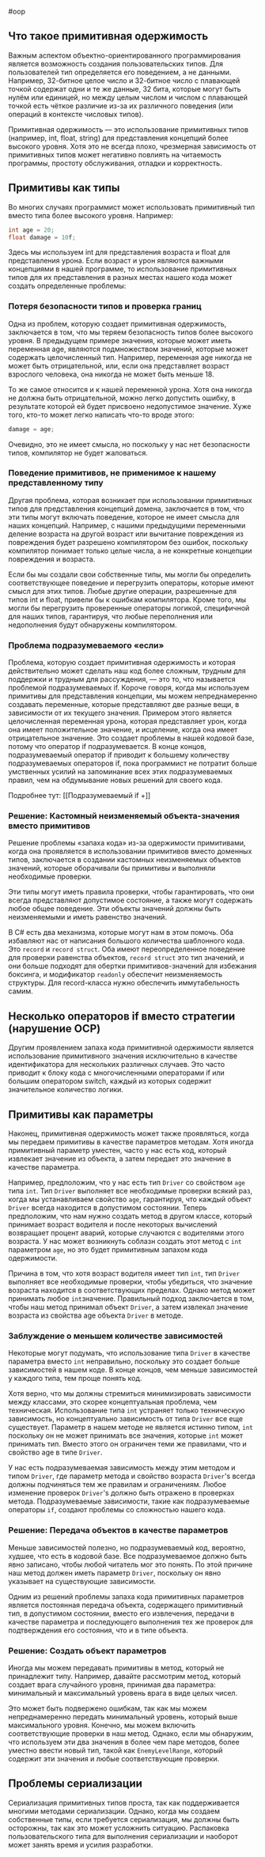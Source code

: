 #oop
## Что такое примитивная одержимость
Важным аспектом объектно-ориентированного программирования является возможность создания пользовательских типов. Для пользователей тип определяется его поведением, а не данными. Например, 32-битное целое число и 32-битное число с плавающей точкой содержат одни и те же данные, 32 бита, которые могут быть нулём или единицей, но между целым числом и числом с плавающей точкой есть чёткое различие из-за их различного поведения (или операций в контексте числовых типов).

Примитивная одержимость — это использование примитивных типов (например, int, float, string) для представления концепций более высокого уровня. Хотя это не всегда плохо, чрезмерная зависимость от примитивных типов может негативно повлиять на читаемость программы, простоту обслуживания, отладки и корректность.

## Примитивы как типы
Во многих случаях программист может использовать примитивный тип вместо типа более высокого уровня. Например:
```cs
int age = 20;
float damage = 10f;
```
Здесь мы используем int для представления возраста и float для представления урона. Если возраст и урон являются важными концепциями в нашей программе, то использование примитивных типов для их представления в разных местах нашего кода может создать определенные проблемы:

### Потеря безопасности типов и проверка границ
Одна из проблем, которую создает примитивная одержимость, заключается в том, что мы теряем безопасность типов более высокого уровня. В предыдущем примере значения, которые может иметь переменная age, являются подмножеством значений, которые может содержать целочисленный тип. Например, переменная age никогда не может быть отрицательной, или, если она представляет возраст взрослого человека, она никогда не может быть меньше 18.

То же самое относится и к нашей переменной урона. Хотя она никогда не должна быть отрицательной, можно легко допустить ошибку, в результате которой ей будет присвоено недопустимое значение. Хуже того, кто-то может легко написать что-то вроде этого:

```cs
damage = age;
```

Очевидно, это не имеет смысла, но поскольку у нас нет безопасности типов, компилятор не будет жаловаться.

### Поведение примитивов, не применимое к нашему представленному типу
Другая проблема, которая возникает при использовании примитивных типов для представления концепций домена, заключается в том, что эти типы могут включать поведение, которое не имеет смысла для наших концепций. Например, с нашими предыдущими переменными деление возраста на другой возраст или вычитание повреждения из повреждения будет разрешено компилятором без ошибок, поскольку компилятор понимает только целые числа, а не конкретные концепции повреждения и возраста.

Если бы мы создали свои собственные типы, мы могли бы определить соответствующее поведение и перегрузить операторы, которые имеют смысл для этих типов. Любые другие операции, разрешенные для типов int и float, привели бы к ошибкам компилятора. Кроме того, мы могли бы перегрузить проверенные операторы логикой, специфичной для наших типов, гарантируя, что любые переполнения или недополнения будут обнаружены компилятором.

### Проблема подразумеваемого «если»
Проблема, которую создает примитивная одержимость и которая действительно может сделать наш код более сложным, трудным для поддержки и трудным для рассуждения, — это то, что называется проблемой подразумеваемых if. Короче говоря, когда мы используем примитивы для представления концепции, мы можем непреднамеренно создавать переменные, которые представляют две разные вещи, в зависимости от их текущего значения. Примером этого является целочисленная переменная урона, которая представляет урон, когда она имеет положительное значение, и исцеление, когда она имеет отрицательное значение. Это создает проблемы в нашей кодовой базе, потому что оператор if подразумевается. В конце концов, подразумеваемый оператор if приводит к большему количеству подразумеваемых операторов if, пока программист не потратит больше умственных усилий на запоминание всех этих подразумеваемых правил, чем на обдумывание новых решений для своего кода.

Подробнее тут: [[Подразумеваемый if +]]

### Решение: Кастомный неизменяемый объекта-значения вместо примитивов
Решение проблемы «запаха кода» из-за одержимости примитивами, когда она проявляется в использовании примитивов вместо доменных типов, заключается в создании кастомных неизменяемых объектов значений, которые оборачивали бы примитивы и выполняли необходимые проверки.

Эти типы могут иметь правила проверки, чтобы гарантировать, что они всегда представляют допустимое состояние, а также могут содержать любое общее поведение. Эти объекты значений должны быть неизменяемыми и иметь равенство значений.

В C# есть два механизма, которые могут нам в этом помочь. Оба избавляют нас от написания большого количества шаблонного кода. Это `record` и `record struct`. Оба имеют переопределенное поведение для проверки равенства объектов, `record struct` это тип значений, и они больше подходят для обертки примитивов-значений для избежания боксинга, и модификатор `readonly` обеспечит неизменяемость структуры. Для record-класса нужно обеспечить иммутабельность самим. 

## Несколько операторов if вместо стратегии (нарушение OCP)
Другим проявлением запаха кода примитивной одержимости является использование примитивного значения исключительно в качестве идентификатора для нескольких различных случаев. Это часто приводит к блоку кода с многочисленными операторами if или большим оператором switch, каждый из которых содержит значительное количество логики. 

## Примитивы как параметры
Наконец, примитивная одержимость может также проявляться, когда мы передаем примитивы в качестве параметров методам. Хотя иногда примитивный параметр уместен, часто у нас есть код, который извлекает значение из объекта, а затем передает это значение в качестве параметра.

Например, предположим, что у нас есть тип `Driver` со свойством `age` типа `int`. Тип `Driver` выполняет все необходимые проверки всякий раз, когда мы устанавливаем свойство `age`, гарантируя, что каждый объект `Driver` всегда находится в допустимом состоянии. Теперь предположим, что нам нужно создать метод в другом классе, который принимает возраст водителя и после некоторых вычислений возвращает процент аварий, которые случаются с водителями этого возраста. У нас может возникнуть соблазн создать этот метод с `int` параметром `age`, но это будет примитивным запахом кода одержимости.

Причина в том, что хотя возраст водителя имеет тип `int`, тип `Driver` выполняет все необходимые проверки, чтобы убедиться, что значение возраста находится в соответствующих пределах. Однако метод может принимать любое `int`значение. Правильный подход заключается в том, чтобы наш метод принимал объект `Driver`, а затем извлекал значение возраста из свойства age объекта `Driver` в методе.

### Заблуждение о меньшем количестве зависимостей
Некоторые могут подумать, что использование типа `Driver` в качестве параметра вместо `int` неправильно, поскольку это создает больше зависимостей в нашем коде. В конце концов, чем меньше зависимостей у каждого типа, тем проще понять код.

Хотя верно, что мы должны стремиться минимизировать зависимости между классами, это скорее концептуальная проблема, чем техническая. Использование типа `int` устраняет только техническую зависимость, но концептуально зависимость от типа `Driver` все еще существует. Параметр в нашем методе не является истинно типом, `int` поскольку он не может принимать все значения, которые `int` может принимать тип. Вместо этого он ограничен теми же правилами, что и свойство age в типе `Driver`.

У нас есть подразумеваемая зависимость между этим методом и типом `Driver`, где параметр метода и свойство возраста `Driver`'s всегда должны подчиняться тем же правилам и ограничениям. Любое изменение проверок `Driver`'s должно быть отражено в проверках метода. Подразумеваемые зависимости, такие как подразумеваемые операторы `if`, создают проблемы со сложностью нашего кода.

### Решение: Передача объектов в качестве параметров
Меньше зависимостей полезно, но подразумеваемый код, вероятно, худшее, что есть в кодовой базе. Все подразумеваемое должно быть явно записано, чтобы любой читатель мог это понять. По этой причине наш метод должен иметь параметр `Driver`, поскольку он явно указывает на существующие зависимости.

Одним из решений проблемы запаха кода примитивных параметров является постоянная передача объекта, содержащего примитивный тип, в допустимом состоянии, вместо его извлечения, передачи в качестве параметра и последующего выполнения тех же проверок для подтверждения его состояния, что и в типе объекта.

### Решение: Создать объект параметров
Иногда мы можем передавать примитивы в метод, который не принадлежит типу. Например, давайте рассмотрим метод, который создает врага случайного уровня, принимая два параметра: минимальный и максимальный уровень врага в виде целых чисел.

Это может быть подвержено ошибкам, так как мы можем непреднамеренно передать минимальный уровень, который выше максимального уровня. Конечно, мы можем включить соответствующие проверки в наш метод. Однако, если мы обнаружим, что используем эти два значения в более чем паре методов, более уместно ввести новый тип, такой как `EnemyLevelRange`, который содержит эти значения и любые соответствующие проверки.

## Проблемы сериализации
Сериализация примитивных типов проста, так как поддерживается многими методами сериализации. Однако, когда мы создаем собственные типы, если требуется сериализация, мы должны быть осторожны, так как это может усложнить ситуацию. Распаковка пользовательского типа для выполнения сериализации и наоборот может занять время и усилия разработки.